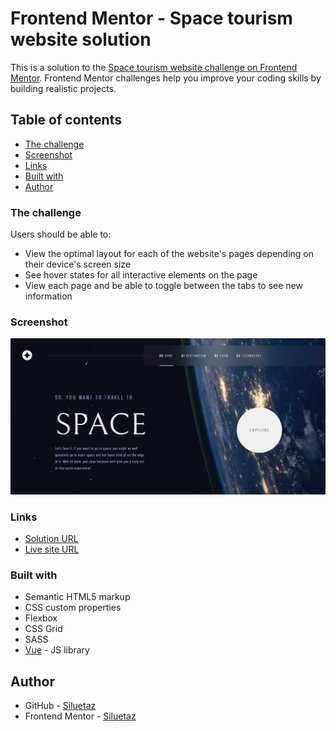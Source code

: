 # Frontend Mentor - Space tourism website solution

This is a solution to the [Space tourism website challenge on Frontend Mentor](https://www.frontendmentor.io/challenges/space-tourism-multipage-website-gRWj1URZ3). Frontend Mentor challenges help you improve your coding skills by building realistic projects. 

## Table of contents

- [The challenge](#the-challenge)
- [Screenshot](#screenshot)
- [Links](#links)
- [Built with](#built-with)
- [Author](#author)

### The challenge

Users should be able to:

- View the optimal layout for each of the website's pages depending on their device's screen size
- See hover states for all interactive elements on the page
- View each page and be able to toggle between the tabs to see new information

### Screenshot

![](screenshot.png)

### Links

- [Solution URL](https://github.com/Siluetaz/interactive-card-frontend-mentor)
- [Live site URL](https://siluetaz.github.io/interactive-card-frontend-mentor/)

### Built with

- Semantic HTML5 markup
- CSS custom properties
- Flexbox
- CSS Grid
- SASS
- [Vue](https://vuejs.org/) - JS library

## Author

- GitHub - [Siluetaz](https://github.com/Siluetaz)
- Frontend Mentor - [Siluetaz](https://www.frontendmentor.io/profile/Siluetaz)
